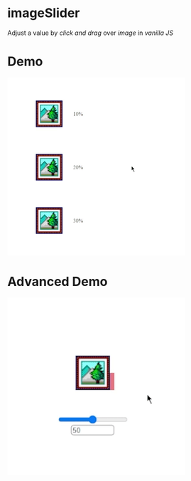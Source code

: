 # imageSlider
Adjust a value by _click and drag_ over _image_ in _vanilla JS_

# Demo
![](https://github.com/oliverstasa/image-slider/blob/main/basic.gif)

# Advanced Demo
![](https://github.com/oliverstasa/image-slider/blob/main/reel.gif)
